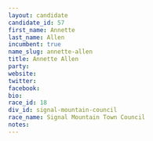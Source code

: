 ```yaml
---
layout: candidate
candidate_id: 57
first_name: Annette
last_name: Allen
incumbent: true
name_slug: annette-allen
title: Annette Allen
party: 
website: 
twitter: 
facebook: 
bio: 
race_id: 18
div_id: signal-mountain-council
race_name: Signal Mountain Town Council
notes: 
---
```


